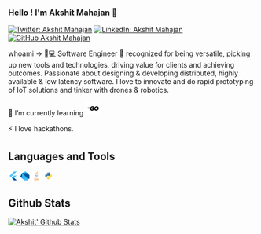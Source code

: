 ### Hello ! I'm Akshit Mahajan 👋

[![Twitter: Akshit Mahajan](https://img.shields.io/twitter/follow/aksh_1801?style=social)](https://twitter.com/aksh_1801)
[![LinkedIn: Akshit Mahajan](https://img.shields.io/badge/Akshit%20Mahajan-blue?style=flat-square&logo=Linkedin&logoColor=white&link=www.linkedin.com/in/ak1801)](https://www.linkedin.com/in/ak1801/)
[![GitHub Akshit Mahajan](https://img.shields.io/github/followers/akshitmahajan?label=follow&style=social)](https://github.com/akshitmahajan)

whoami -> 👨💻 Software Engineer 🚀 recognized for being versatile, picking up new tools and technologies, driving value for clients and achieving outcomes. Passionate about designing & developing distributed, highly available & low latency software. I love to innovate and do rapid prototyping of IoT solutions and tinker with drones & robotics.

🌱 I’m currently learning
<code><img height="30" src="https://raw.githubusercontent.com/github/explore/80688e429a7d4ef2fca1e82350fe8e3517d3494d/topics/go/go.png"></code> 

⚡ I love hackathons.

## Languages and Tools
<code><img height="20" src="https://raw.githubusercontent.com/github/explore/80688e429a7d4ef2fca1e82350fe8e3517d3494d/topics/flutter/flutter.png"></code>
<code><img height="20" src="https://raw.githubusercontent.com/github/explore/80688e429a7d4ef2fca1e82350fe8e3517d3494d/topics/dart/dart.png"></code>
<code><img height="20" src="https://raw.githubusercontent.com/github/explore/80688e429a7d4ef2fca1e82350fe8e3517d3494d/topics/java/java.png"></code>
<code><img height="20" src="https://raw.githubusercontent.com/github/explore/80688e429a7d4ef2fca1e82350fe8e3517d3494d/topics/python/python.png"></code>  

## Github Stats
[![Akshit' Github Stats](https://github-readme-stats.vercel.app/api?username=akshitmahajan&count_private=true&theme=default&show_icons=true)](https://github.com/akshitmahajan)
